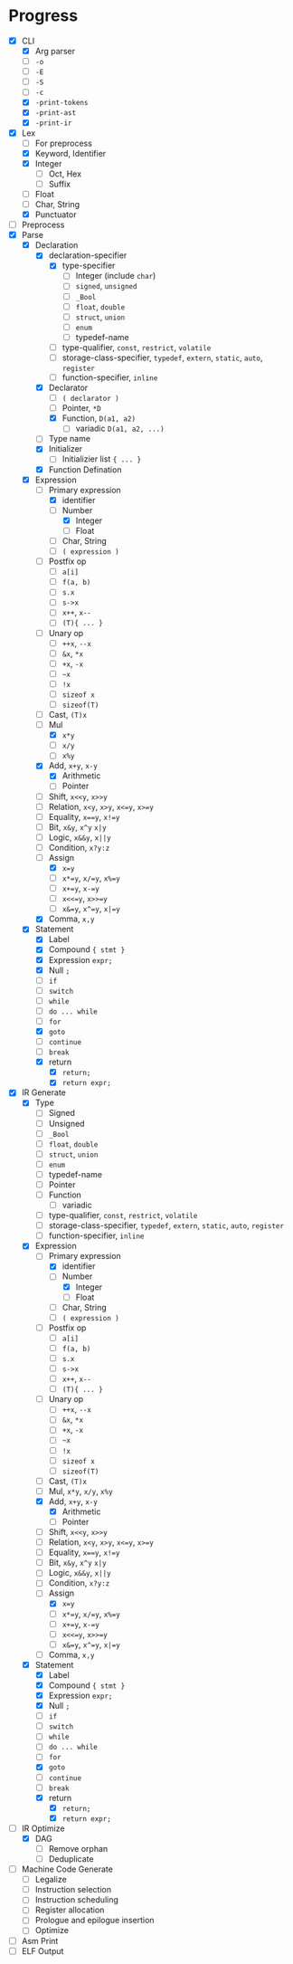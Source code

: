 Progress
========

- [x] CLI
  - [x] Arg parser
  - [ ] `-o`
  - [ ] `-E`
  - [ ] `-S`
  - [ ] `-c`
  - [x] `-print-tokens`
  - [x] `-print-ast`
  - [x] `-print-ir`
- [x] Lex
  - [ ] For preprocess
  - [x] Keyword, Identifier
  - [x] Integer
    - [ ] Oct, Hex
    - [ ] Suffix
  - [ ] Float
  - [ ] Char, String
  - [x] Punctuator
- [ ] Preprocess
- [x] Parse
  - [x] Declaration
    - [x] declaration-specifier
      - [x] type-specifier
        - [ ] Integer (include `char`)
        - [ ] `signed`, `unsigned`
        - [ ] `_Bool`
        - [ ] `float`, `double`
        - [ ] `struct`, `union`
        - [ ] `enum`
        - [ ] typedef-name
      - [ ] type-qualifier, `const`, `restrict`, `volatile`
      - [ ] storage-class-specifier, `typedef`, `extern`, `static`, `auto`, `register`
      - [ ] function-specifier, `inline`
    - [x] Declarator
      - [ ] `( declarator )`
      - [ ] Pointer, `*D`
      - [x] Function, `D(a1, a2)`
        - [ ] variadic `D(a1, a2, ...)`
    - [ ] Type name
    - [x] Initializer
      - [ ] Initializier list `{ ... }`
    - [x] Function Defination
  - [x] Expression
    - [ ] Primary expression
      - [x] identifier
      - [ ] Number
        - [x] Integer
        - [ ] Float
      - [ ] Char, String
      - [ ] `( expression )`
    - [ ] Postfix op
      - [ ] `a[i]`
      - [ ] `f(a, b)`
      - [ ] `s.x`
      - [ ] `s->x`
      - [ ] `x++`, `x--`
      - [ ] `(T){ ... }`
    - [ ] Unary op
      - [ ] `++x`, `--x`
      - [ ] `&x`, `*x`
      - [ ] `+x`, `-x`
      - [ ] `~x`
      - [ ] `!x`
      - [ ] `sizeof x`
      - [ ] `sizeof(T)`
    - [ ] Cast, `(T)x`
    - [ ] Mul
      - [x] `x*y`
      - [ ] `x/y`
      - [ ] `x%y`
    - [x] Add, `x+y`, `x-y`
      - [x] Arithmetic
      - [ ] Pointer
    - [ ] Shift, `x<<y`, `x>>y`
    - [ ] Relation, `x<y`, `x>y`, `x<=y`, `x>=y`
    - [ ] Equality, `x==y`, `x!=y`
    - [ ] Bit, `x&y`, `x^y` `x|y`
    - [ ] Logic, `x&&y`, `x||y`
    - [ ] Condition, `x?y:z`
    - [ ] Assign
      - [x] `x=y`
      - [ ] `x*=y`, `x/=y`, `x%=y`
      - [ ] `x+=y`, `x-=y`
      - [ ] `x<<=y`, `x>>=y`
      - [ ] `x&=y`, `x^=y`, `x|=y`
    - [x] Comma, `x,y`
  - [x] Statement
    - [x] Label
    - [x] Compound `{ stmt }`
    - [x] Expression `expr;`
    - [x] Null `;`
    - [ ] `if`
    - [ ] `switch`
    - [ ] `while`
    - [ ] `do ... while`
    - [ ] `for`
    - [x] `goto`
    - [ ] `continue`
    - [ ] `break`
    - [x] return
      - [x] `return;`
      - [x] `return expr;`
- [x] IR Generate
  - [x] Type
    - [ ] Signed
    - [ ] Unsigned
    - [ ] `_Bool`
    - [ ] `float`, `double`
    - [ ] `struct`, `union`
    - [ ] `enum`
    - [ ] typedef-name
    - [ ] Pointer
    - [ ] Function
      - [ ] variadic
    - [ ] type-qualifier, `const`, `restrict`, `volatile`
    - [ ] storage-class-specifier, `typedef`, `extern`, `static`, `auto`, `register`
    - [ ] function-specifier, `inline`
  - [x] Expression
    - [ ] Primary expression
      - [x] identifier
      - [ ] Number
        - [x] Integer
        - [ ] Float
      - [ ] Char, String
      - [ ] `( expression )`
    - [ ] Postfix op
      - [ ] `a[i]`
      - [ ] `f(a, b)`
      - [ ] `s.x`
      - [ ] `s->x`
      - [ ] `x++`, `x--`
      - [ ] `(T){ ... }`
    - [ ] Unary op
      - [ ] `++x`, `--x`
      - [ ] `&x`, `*x`
      - [ ] `+x`, `-x`
      - [ ] `~x`
      - [ ] `!x`
      - [ ] `sizeof x`
      - [ ] `sizeof(T)`
    - [ ] Cast, `(T)x`
    - [ ] Mul, `x*y`, `x/y`, `x%y`
    - [x] Add, `x+y`, `x-y`
      - [x] Arithmetic
      - [ ] Pointer
    - [ ] Shift, `x<<y`, `x>>y`
    - [ ] Relation, `x<y`, `x>y`, `x<=y`, `x>=y`
    - [ ] Equality, `x==y`, `x!=y`
    - [ ] Bit, `x&y`, `x^y` `x|y`
    - [ ] Logic, `x&&y`, `x||y`
    - [ ] Condition, `x?y:z`
    - [ ] Assign
      - [x] `x=y`
      - [ ] `x*=y`, `x/=y`, `x%=y`
      - [ ] `x+=y`, `x-=y`
      - [ ] `x<<=y`, `x>>=y`
      - [ ] `x&=y`, `x^=y`, `x|=y`
    - [ ] Comma, `x,y`
  - [x] Statement
    - [x] Label
    - [x] Compound `{ stmt }`
    - [x] Expression `expr;`
    - [x] Null `;`
    - [ ] `if`
    - [ ] `switch`
    - [ ] `while`
    - [ ] `do ... while`
    - [ ] `for`
    - [x] `goto`
    - [ ] `continue`
    - [ ] `break`
    - [x] return
      - [x] `return;`
      - [x] `return expr;`
- [ ] IR Optimize
  - [x] DAG
    - [ ] Remove orphan
    - [ ] Deduplicate
- [ ] Machine Code Generate
  - [ ] Legalize
  - [ ] Instruction selection
  - [ ] Instruction scheduling
  - [ ] Register allocation
  - [ ] Prologue and epilogue insertion
  - [ ] Optimize
- [ ] Asm Print
- [ ] ELF Output

